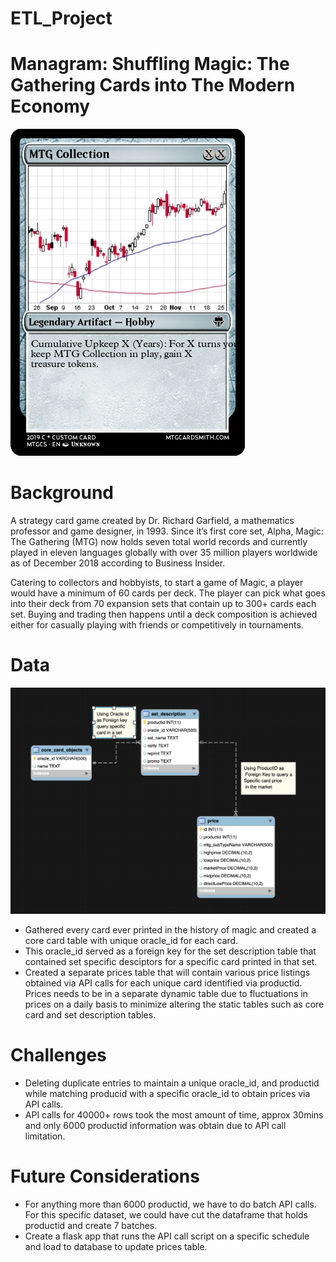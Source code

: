 # ETL_Project

# Managram: Shuffling Magic: The Gathering Cards into The Modern Economy
![alt text](https://github.com/Razzy415/ETL_Project/blob/master/Extra%20Content/MTG.png)

# Background
A strategy card game created by Dr. Richard Garfield, a mathematics professor and game designer, in 1993. Since it’s first core set, Alpha, Magic: The Gathering (MTG) now holds seven total world records and currently played in eleven languages globally with over 35 million players worldwide as of December 2018 according to Business Insider. 

Catering to collectors and hobbyists, to start a game of Magic, a player would have a minimum of 60 cards per deck. The player can pick what goes into their deck from 70 expansion sets that contain up to 300+ cards each set. Buying and trading then happens until a deck composition is achieved either for casually playing with friends or competitively in tournaments.

# Data
![alt text](https://github.com/Razzy415/ETL_Project/blob/master/Extra%20Content/EER%20Diagram.png)
- Gathered every card ever printed in the history of magic and created a core card table with unique oracle_id for each card.
- This oracle_id served as a foreign key for the set description table that contained set specific desciptors for a specific card printed in that set.
- Created a separate prices table that will contain various price listings obtained via API calls for each unique card identified via productid. Prices needs to be in a separate dynamic table due to fluctuations in prices on a daily basis to minimize altering the static tables such as core card and set description tables.

# Challenges
- Deleting duplicate entries to maintain a unique oracle_id, and productid while matching producid with a specific oracle_id to obtain prices via API calls.
- API calls for 40000+ rows took the most amount of time, approx 30mins and only 6000 productid information was obtain due to API call limitation.

# Future Considerations
- For anything more than 6000 productid, we have to do batch API calls. For this specific dataset, we could have cut the dataframe that holds productid and create 7 batches.
- Create a flask app that runs the API call script on a specific schedule and load to database to update prices table.
